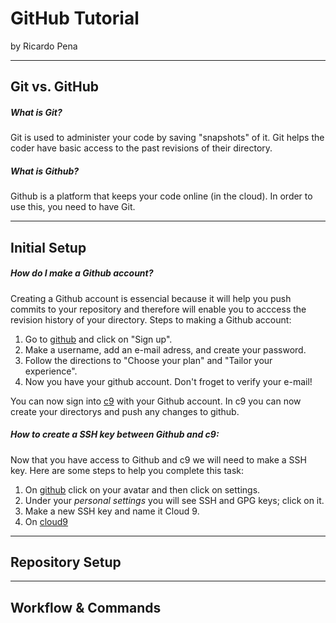 # GitHub Tutorial

by Ricardo Pena

---
## Git vs. GitHub
##### *What is Git*?  
Git is used to administer your code by saving "snapshots" of it. Git helps the coder have basic access to the past revisions of their directory.
##### *What is Github*?
Github is a platform that keeps your code online (in the cloud). In order to use this, you need to have Git.

---
## Initial Setup
##### *How do I make a Github account?*
Creating a Github account is essencial because it will help you push commits to your repository and therefore will enable you to acccess the revision history of your directory. Steps to making a Github account:
1. Go to [github](https://github.com/) and click on "Sign up".  
2. Make a username, add an e-mail adress, and create your password.  
3. Follow the directions to "Choose your plan" and "Tailor your experience".  
4. Now you have your github account. Don't froget to verify your e-mail!

You can now sign into [c9](https://c9.io/) with your Github account. In c9 you can now create your directorys and push any changes to github.
##### *How to create a SSH key between Github and c9:*
Now that you have access to Github and c9 we will need to make a SSH key. Here are some steps to help you complete this task:
1. On [github](https;//github.com/) click on your avatar and then click on settings.
2. Under your _personal settings_ you will see SSH and GPG keys; click on it.
3. Make a new SSH key and name it Cloud 9.
4. On [cloud9](https://c9.io/?redirect=0) 
---
## Repository Setup



---
## Workflow & Commands